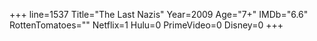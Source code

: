 +++
line=1537
Title="The Last Nazis"
Year=2009
Age="7+"
IMDb="6.6"
RottenTomatoes=""
Netflix=1
Hulu=0
PrimeVideo=0
Disney=0
+++

